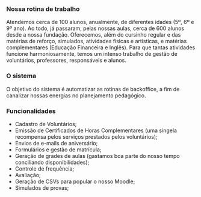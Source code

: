 ### Nossa rotina de trabalho

Atendemos cerca de 100 alunos, anualmente, de diferentes idades (5º, 6º e 9º ano). Ao todo, já passaram, pelas nossas aulas, cerca de 600 alunos desde a nossa fundação. Oferecemos, além do cursinho regular e das matérias de reforço, simulados, atividades físicas e artísticas, e matérias complementares (Educação Financeira e Inglês). Para que tantas atividades funcione harmoniosamente, temos um intenso trabalho de gestão de voluntários, professores, responsáveis e alunos.

### O sistema

O objetivo do sistema é automatizar as rotinas de backoffice, a fim de canalizar nossas energias no planejamento pedagógico.

### Funcionalidades

* Cadastro de Voluntários;
* Emissão de Certificados de Horas Complementares (uma singela recompensa pelos serviços prestados pelos voluntários);
* Envios de e-mails de aniversário;
* Formulários e gestão de matrícula;
* Geração de grades de aulas (gastamos boa parte do nosso tempo conciliando disponibilidades);
* Controle de frequência;
* Avaliação;
* Geração de CSVs para popular o nosso Moodle;
* Simulados de provas;

